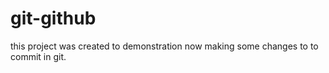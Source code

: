 # git-github
this project was created to demonstration
now making some changes to to commit in git.
